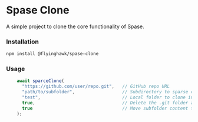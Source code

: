 # Spase Clone
A simple project to clone the core functionality of Spase.

### Installation 
```bash
npm install @flyinghawk/spase-clone
```

### Usage

```ts
    await sparceClone(
      "https://github.com/user/repo.git",   // GitHub repo URL
      "path/to/subfolder",                  // Subdirectory to sparse clone
      "test",                               // Local folder to clone into
      true,                                 // Delete the .git folder after clone (default: true)
      true                                  // Move subfolder content to root of target (default: true)
    );

```
